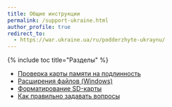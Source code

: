```yaml
---
title: Общие инструкции
permalink: /support-ukraine.html
author_profile: true
redirect_to:
  - https://war.ukraine.ua/ru/podderzhyte-ukraynu/
---
```


{% include toc title="Разделы" %}

* [Проверка карты памяти на подлинность](test_sd)
* [Расширения файлов (Windows)](file-extensions-windows)
* [Форматирование SD-карты](format_sd)
* [Как правильно задавать вопросы](question)